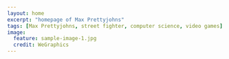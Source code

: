 ```yaml
---
layout: home
excerpt: "homepage of Max Prettyjohns"
tags: [Max Prettyjohns, street fighter, computer science, video games]
image:
  feature: sample-image-1.jpg
  credit: WeGraphics
---
```

